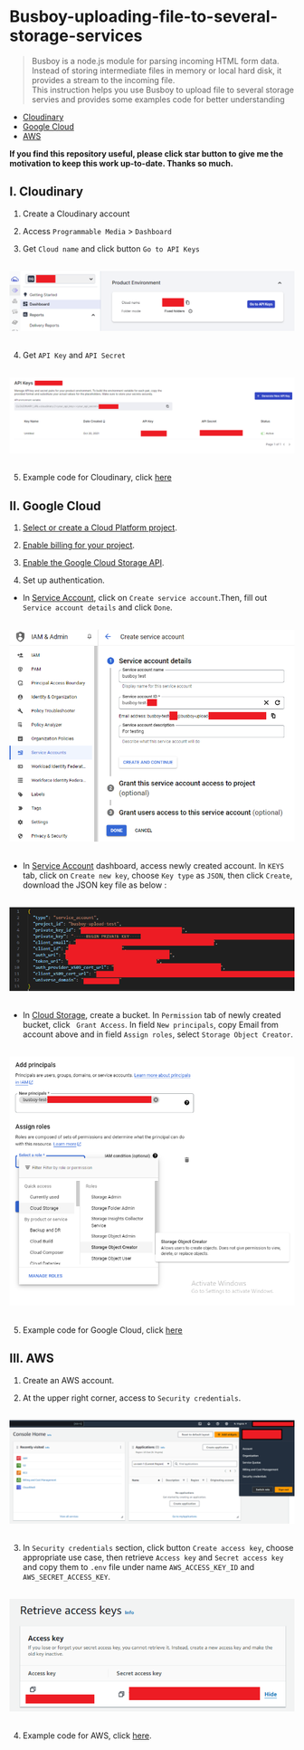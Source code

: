 # Busboy-uploading-file-to-several-storage-services

> Busboy is a node.js module for parsing incoming HTML form data. Instead of storing intermediate files in memory or local hard disk, it provides a stream to the incoming file.\
> This instruction helps you use Busboy to upload file to several storage servies and provides some examples code for better understanding

- [Cloudinary](#i-cloudinary)
- [Google Cloud](#ii-google-cloud)
- [AWS](#iii-aws)

<b>If you find this repository useful, please click star button to give me the motivation to keep this work up-to-date. Thanks so much. </b>

## I. Cloudinary

1. Create a Cloudinary account

2. Access `Programmable Media` > `Dashboard`

3. Get `Cloud name` and click button `Go to API Keys`
<br/>
<div align="center"><img src='images/cloudname.png'></div>
<br/>

4. Get `API Key` and `API Secret`
<br/>
<div align="center"><img src='images/apikey.png'></div>
<br/>

5. Example code for Cloudinary, click [here](routes/cloudinary.js)

## II. Google Cloud

1. [Select or create a Cloud Platform project](https://console.cloud.google.com/project).

2. [Enable billing for your project](https://support.google.com/cloud/answer/6293499#enable-billing).

3. [Enable the Google Cloud Storage API](https://www.npmjs.com/package/@google-cloud/storage#:~:text=Enable%20the%20Google%20Cloud%20Storage%20API.).

4. Set up authentication.

- In [Service Account](https://console.cloud.google.com/iam-admin/serviceaccounts), click on `Create service account`.Then, fill out `Service account details` and click `Done`.
<br/>
<div align="center"><img src='images/service_account.png'></div>
<br/>

- In [Service Account](https://console.cloud.google.com/iam-admin/serviceaccounts) dashboard, access newly created account. In `KEYS` tab, click on `Create new key`, choose `Key type` as `JSON`, then click `Create`, download the JSON key file as below :
<br/>
<div align="center"><img src='images/json_file.png'></div>
<br/>

- In [Cloud Storage](https://console.cloud.google.com/storage), create a bucket. In `Permission` tab of newly created bucket, click ` Grant Access`. In field `New principals`, copy Email from account above and in field `Assign roles`, select `Storage Object Creator`.
<br/>
<div align="center"><img src='images/grant_access.png'></div>
<br/>

5. Example code for Google Cloud, click [here](routes/googleCloud.js)
   <br/>

## III. AWS

1. Create an AWS account.

2. At the upper right corner, access to `Security credentials`.
<br/>
<div align="center"><img src='images/aws_security.png'></div>
<br/>

3. In `Security credentials` section, click button `Create access key`, choose appropriate use case, then retrieve `Access key` and `Secret access key` and copy them to `.env` file under name `AWS_ACCESS_KEY_ID` and `AWS_SECRET_ACCESS_KEY`.

<br/>
<div align="center"><img src='images/aws_key.png'></div>
<br/>

4. Example code for AWS, click [here](routes/aws.js).
